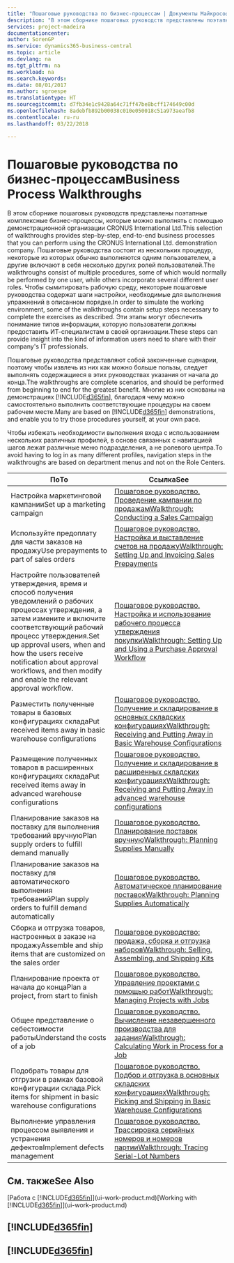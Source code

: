 ```yaml
---
title: "Пошаговые руководства по бизнес-процессам | Документы Майкрософт"
description: "В этом сборнике пошаговых руководств представлены поэтапные комплексные бизнес-процессы, которые можно выполнять с помощью демонстрационной организации CRONUS International Ltd. Пошаговые руководства состоят из нескольких процедур, некоторые из которых обычно выполняются одним пользователем, а другие включают в себя несколько других ролей пользователей. Чтобы сымитировать рабочую среду, некоторые пошаговые руководства содержат шаги настройки, необходимые для выполнения упражнений в описанном порядке. Эти этапы могут обеспечить понимание типов информации, которую пользователи должны предоставить ИТ-специалистам в своей организации."
services: project-madeira
documentationcenter: 
author: SorenGP
ms.service: dynamics365-business-central
ms.topic: article
ms.devlang: na
ms.tgt_pltfrm: na
ms.workload: na
ms.search.keywords: 
ms.date: 08/01/2017
ms.author: sgroespe
ms.translationtype: HT
ms.sourcegitcommit: d7fb34e1c9428a64c71ff47be8bcff174649c00d
ms.openlocfilehash: 8adebfb892b00038c010e050018c51a973aeafb8
ms.contentlocale: ru-ru
ms.lasthandoff: 03/22/2018

---
```

# <a name="business-process-walkthroughs"></a><span data-ttu-id="9d7dc-106">Пошаговые руководства по бизнес-процессам</span><span class="sxs-lookup"><span data-stu-id="9d7dc-106">Business Process Walkthroughs</span></span>
<span data-ttu-id="9d7dc-107">В этом сборнике пошаговых руководств представлены поэтапные комплексные бизнес-процессы, которые можно выполнять с помощью демонстрационной организации CRONUS International Ltd.</span><span class="sxs-lookup"><span data-stu-id="9d7dc-107">This selection of walkthroughs provides step-by-step, end-to-end business processes that you can perform using the CRONUS International Ltd. demonstration company.</span></span> <span data-ttu-id="9d7dc-108">Пошаговые руководства состоят из нескольких процедур, некоторые из которых обычно выполняются одним пользователем, а другие включают в себя несколько других ролей пользователей.</span><span class="sxs-lookup"><span data-stu-id="9d7dc-108">The walkthroughs consist of multiple procedures, some of which would normally be performed by one user, while others incorporate several different user roles.</span></span> <span data-ttu-id="9d7dc-109">Чтобы сымитировать рабочую среду, некоторые пошаговые руководства содержат шаги настройки, необходимые для выполнения упражнений в описанном порядке.</span><span class="sxs-lookup"><span data-stu-id="9d7dc-109">In order to simulate the working environment, some of the walkthroughs contain setup steps necessary to complete the exercises as described.</span></span> <span data-ttu-id="9d7dc-110">Эти этапы могут обеспечить понимание типов информации, которую пользователи должны предоставить ИТ-специалистам в своей организации.</span><span class="sxs-lookup"><span data-stu-id="9d7dc-110">These steps can provide insight into the kind of information users need to share with their company's IT professionals.</span></span>  

 <span data-ttu-id="9d7dc-111">Пошаговые руководства представляют собой законченные сценарии, поэтому чтобы извлечь из них как можно больше пользы, следует выполнять содержащиеся в этих руководствах указания от начала до конца.</span><span class="sxs-lookup"><span data-stu-id="9d7dc-111">The walkthroughs are complete scenarios, and should be performed from beginning to end for the greatest benefit.</span></span> <span data-ttu-id="9d7dc-112">Многие из них основаны на демонстрациях [!INCLUDE[d365fin](includes/d365fin_md.md)], благодаря чему можно самостоятельно выполнить соответствующие процедуры на своем рабочем месте.</span><span class="sxs-lookup"><span data-stu-id="9d7dc-112">Many are based on [!INCLUDE[d365fin](includes/d365fin_md.md)] demonstrations, and enable you to try those procedures yourself, at your own pace.</span></span>  

 <span data-ttu-id="9d7dc-113">Чтобы избежать необходимости выполнения входа с использованием нескольких различных профилей, в основе связанных с навигацией шагов лежат различные меню подразделения, а не ролевого центра.</span><span class="sxs-lookup"><span data-stu-id="9d7dc-113">To avoid having to log in as many different profiles, navigation steps in the walkthroughs are based on department menus and not on the Role Centers.</span></span>  

|<span data-ttu-id="9d7dc-114">По</span><span class="sxs-lookup"><span data-stu-id="9d7dc-114">To</span></span>|<span data-ttu-id="9d7dc-115">Ссылка</span><span class="sxs-lookup"><span data-stu-id="9d7dc-115">See</span></span>|  
|--------|---------|  
|<span data-ttu-id="9d7dc-116">Настройка маркетинговой кампании</span><span class="sxs-lookup"><span data-stu-id="9d7dc-116">Set up a marketing campaign</span></span>|[<span data-ttu-id="9d7dc-117">Пошаговое руководство. Проведение кампании по продажам</span><span class="sxs-lookup"><span data-stu-id="9d7dc-117">Walkthrough: Conducting a Sales Campaign</span></span>](walkthrough-conducting-a-sales-campaign.md)|  
|<span data-ttu-id="9d7dc-118">Используйте предоплату для части заказов на продажу</span><span class="sxs-lookup"><span data-stu-id="9d7dc-118">Use prepayments to part of sales orders</span></span>|[<span data-ttu-id="9d7dc-119">Пошаговое руководство. Настройка и выставление счетов на продажу</span><span class="sxs-lookup"><span data-stu-id="9d7dc-119">Walkthrough: Setting Up and Invoicing Sales Prepayments</span></span>](walkthrough-setting-up-and-invoicing-sales-prepayments.md)|  
|<span data-ttu-id="9d7dc-120">Настройте пользователей утверждения, время и способ получения уведомлений о рабочих процессах утверждения, а затем измените и включите соответствующий рабочий процесс утверждения.</span><span class="sxs-lookup"><span data-stu-id="9d7dc-120">Set up approval users, when and how the users receive notification about approval workflows, and then modify and enable the relevant approval workflow.</span></span>|[<span data-ttu-id="9d7dc-121">Пошаговое руководство. Настройка и использование рабочего процесса утверждения покупки</span><span class="sxs-lookup"><span data-stu-id="9d7dc-121">Walkthrough: Setting Up and Using a Purchase Approval Workflow</span></span>](walkthrough-setting-up-and-using-a-purchase-approval-workflow.md)|  
|<span data-ttu-id="9d7dc-122">Разместить полученные товары в базовых конфигурациях склада</span><span class="sxs-lookup"><span data-stu-id="9d7dc-122">Put received items away in basic warehouse configurations</span></span>|[<span data-ttu-id="9d7dc-123">Пошаговое руководство. Получение и складирование в основных складских конфигурациях</span><span class="sxs-lookup"><span data-stu-id="9d7dc-123">Walkthrough: Receiving and Putting Away in Basic Warehouse Configurations</span></span>](walkthrough-receiving-and-putting-away-in-basic-warehousing.md)|  
|<span data-ttu-id="9d7dc-124">Размещение полученных товаров в расширенных конфигурациях склада</span><span class="sxs-lookup"><span data-stu-id="9d7dc-124">Put received items away in advanced warehouse configurations</span></span>|[<span data-ttu-id="9d7dc-125">Пошаговое руководство. Получение и складирование в расширенных складских конфигурациях</span><span class="sxs-lookup"><span data-stu-id="9d7dc-125">Walkthrough: Receiving and Putting Away in advanced warehouse configurations</span></span>](walkthrough-receiving-and-putting-away-in-advanced-warehousing.md)|  
|<span data-ttu-id="9d7dc-126">Планирование заказов на поставку для выполнения требований вручную</span><span class="sxs-lookup"><span data-stu-id="9d7dc-126">Plan supply orders to fulfill demand manually</span></span>|[<span data-ttu-id="9d7dc-127">Пошаговое руководство. Планирование поставок вручную</span><span class="sxs-lookup"><span data-stu-id="9d7dc-127">Walkthrough: Planning Supplies Manually</span></span>](walkthrough-planning-supplies-manually.md)|  
|<span data-ttu-id="9d7dc-128">Планирование заказов на поставку для автоматического выполнения требований</span><span class="sxs-lookup"><span data-stu-id="9d7dc-128">Plan supply orders to fulfill demand automatically</span></span>|[<span data-ttu-id="9d7dc-129">Пошаговое руководство. Автоматическое планирование поставок</span><span class="sxs-lookup"><span data-stu-id="9d7dc-129">Walkthrough: Planning Supplies Automatically</span></span>](walkthrough-planning-supplies-automatically.md)|  
|<span data-ttu-id="9d7dc-130">Сборка и отгрузка товаров, настроенных в заказе на продажу</span><span class="sxs-lookup"><span data-stu-id="9d7dc-130">Assemble and ship items that are customized on the sales order</span></span>|[<span data-ttu-id="9d7dc-131">Пошаговое руководство: продажа, сборка и отгрузка наборов</span><span class="sxs-lookup"><span data-stu-id="9d7dc-131">Walkthrough: Selling, Assembling, and Shipping Kits</span></span>](walkthrough-selling-assembling-and-shipping-kits.md)|  
|<span data-ttu-id="9d7dc-132">Планирование проекта от начала до конца</span><span class="sxs-lookup"><span data-stu-id="9d7dc-132">Plan a project, from start to finish</span></span>|[<span data-ttu-id="9d7dc-133">Пошаговое руководство. Управление проектами с помощью работ</span><span class="sxs-lookup"><span data-stu-id="9d7dc-133">Walkthrough: Managing Projects with Jobs</span></span>](walkthrough-managing-projects-with-jobs.md)|  
|<span data-ttu-id="9d7dc-134">Общее представление о себестоимости работы</span><span class="sxs-lookup"><span data-stu-id="9d7dc-134">Understand the costs of a job</span></span>|[<span data-ttu-id="9d7dc-135">Пошаговое руководство. Вычисление незавершенного производства для задания</span><span class="sxs-lookup"><span data-stu-id="9d7dc-135">Walkthrough: Calculating Work in Process for a Job</span></span>](walkthrough-calculating-work-in-process-for-a-job.md)|  
|<span data-ttu-id="9d7dc-136">Подобрать товары для отгрузки в рамках базовой конфигурации склада.</span><span class="sxs-lookup"><span data-stu-id="9d7dc-136">Pick items for shipment in basic warehouse configurations</span></span>|[<span data-ttu-id="9d7dc-137">Пошаговое руководство. Подбор и отгрузка в основных складских конфигурациях</span><span class="sxs-lookup"><span data-stu-id="9d7dc-137">Walkthrough: Picking and Shipping in Basic Warehouse Configurations</span></span>](walkthrough-picking-and-shipping-in-basic-warehousing.md)|  
|<span data-ttu-id="9d7dc-138">Выполнение управления процессом выявления и устранения дефектов</span><span class="sxs-lookup"><span data-stu-id="9d7dc-138">Implement defects management</span></span>|[<span data-ttu-id="9d7dc-139">Пошаговое руководство. Трассировка серийных номеров и номеров партии</span><span class="sxs-lookup"><span data-stu-id="9d7dc-139">Walkthrough: Tracing Serial-Lot Numbers</span></span>](walkthrough-tracing-serial-lot-numbers.md)|  

## <a name="see-also"></a><span data-ttu-id="9d7dc-140">См. также</span><span class="sxs-lookup"><span data-stu-id="9d7dc-140">See Also</span></span>
<span data-ttu-id="9d7dc-141">[Работа с [!INCLUDE[d365fin](includes/d365fin_md.md)]](ui-work-product.md)</span><span class="sxs-lookup"><span data-stu-id="9d7dc-141">[Working with [!INCLUDE[d365fin](includes/d365fin_md.md)]](ui-work-product.md)</span></span>  

## [!INCLUDE[d365fin](includes/free_trial_md.md)]  
## [!INCLUDE[d365fin](includes/training_link_md.md)]

